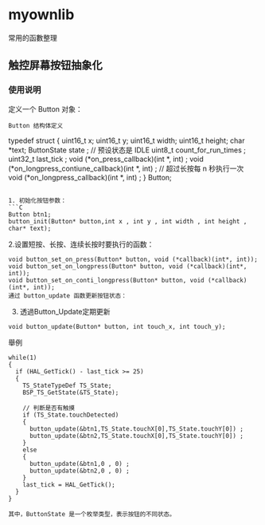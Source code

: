 # myownlib
常用的函數整理


## 触控屏幕按钮抽象化
### 使用说明
定义一个 Button 对象：
```
Button 结构体定义
```
typedef struct {
    uint16_t x;
    uint16_t y;
    uint16_t width;
    uint16_t height;
    char *text;
    ButtonState state ; // 预设状态是 IDLE
    uint8_t count_for_run_times ;
    uint32_t last_tick ;
    void (*on_press_callback)(int *, int) ;
    void (*on_longpress_contiune_callback)(int *, int) ; // 超过长按每 n 秒执行一次
    void (*on_longpress_callback)(int *, int) ;
} Button;
```

1. 初始化按钮参数：
```C
Button btn1;
button_init(Button* button,int x , int y , int width , int height , char* text);
```

2.设置短按、长按、连续长按时要执行的函数：
```
void button_set_on_press(Button* button, void (*callback)(int*, int));
void button_set_on_longpress(Button* button, void (*callback)(int*, int));
void button_set_on_conti_longpress(Button* button, void (*callback)(int*, int));
通过 button_update 函数更新按钮状态：
```
3. 透過Button_Update定期更新
```
void button_update(Button* button, int touch_x, int touch_y);
```
舉例 
```
while(1)
{
  if (HAL_GetTick() - last_tick >= 25)
  {
    TS_StateTypeDef TS_State;
    BSP_TS_GetState(&TS_State);
  
    // 判断是否有触摸
    if (TS_State.touchDetected)
    {
      button_update(&btn1,TS_State.touchX[0],TS_State.touchY[0]) ; 
      button_update(&btn2,TS_State.touchX[0],TS_State.touchY[0]) ; 
    }
    else 
    {
      button_update(&btn1,0 , 0) ; 
      button_update(&btn2,0 , 0) ; 
    }
    last_tick = HAL_GetTick();
  }
}

其中，ButtonState 是一个枚举类型，表示按钮的不同状态。

